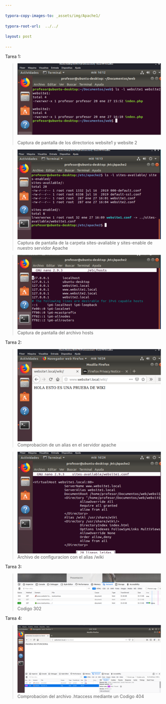 ```yaml
---

typora-copy-images-to: _assets/img/Apache1/

typora-root-url:  ../../

layout: post

---
```


Tarea 1:

> ![T1_1](/_assets/img/Apache1/T1_1.png)
> 
>
> Captura de pantalla de los directorios website1 y website 2




>![T1_2](/_assets/img/Apache1/T1_2.png)
> Captura de pantalla de la carpeta sites-avaliable y sites-enable de nuestro servidor Apache

> ![T1_3](/_assets/img/Apache1/T1_3.png)
>Captura de pantalla del archivo hosts

Tarea 2:



> ![T2_1](/_assets/img/Apache1/T2_1.png)Comprobacion de un alias en el servidor apache



> ![T2_2](/_assets/img/Apache1/T2_2.png)Archivo de configuracion con el alias /wiki



Tarea 3:

> ![T3_1](/_assets/img/Apache1/T3_1.png)Codigo 302



Tarea 4:

> ![T4_1](/_assets/img/Apache1/T4_1.png)Comprobacion del archivo .htaccess mediante un Codigo 404

